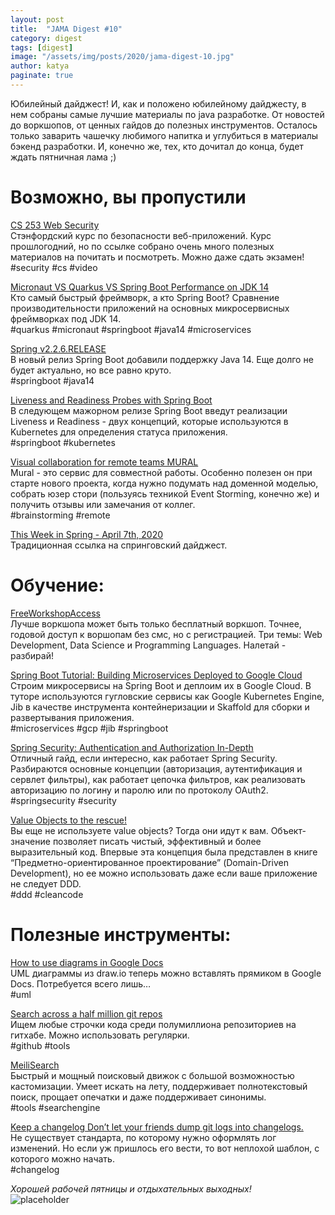 ```yaml
---
layout: post
title:  "JAMA Digest #10"
category: digest
tags: [digest]
image: "/assets/img/posts/2020/jama-digest-10.jpg"
author: katya
paginate: true
---
```

Юбилейный дайджест! И, как и положено юбилейному дайджесту, в нем собраны самые лучшие материалы по java разработке.
От новостей до воркшопов, от ценных гайдов до полезных инструментов. Осталось только заварить чашечку любимого напитка и углубиться в материалы бэкенд разработки.
И, конечно же, тех, кто дочитал до конца, будет ждать пятничная лама ;)  

# Возможно, вы пропустили
 
[CS 253 Web Security](https://web.stanford.edu/class/cs253/)  
Стэнфордский курс по безопасности веб-приложений. Курс прошлогодний, но по ссылке собрано очень много полезных материалов на почитать и посмотреть.
Можно даже сдать экзамен!  
#security #cs #video  

[Micronaut VS Quarkus VS Spring Boot Performance on JDK 14](https://objectcomputing.com/news/2020/04/07/micronaut-vs-quarkus-vs-spring-boot-performance-jdk-14)   
Кто самый быстрый фреймворк, а кто Spring Boot? Сравнение производительности приложений на основных микросервисных фреймворках под JDK 14.  
#quarkus #micronaut #springboot #java14 #microservices  

[Spring v2.2.6.RELEASE](https://github.com/spring-projects/spring-boot/releases/tag/v2.2.6.RELEASE)  
В новый релиз Spring Boot добавили поддержку Java 14. Еще долго не будет актуально, но все равно круто.  
#springboot #java14  

[Liveness and Readiness Probes with Spring Boot](https://spring.io/blog/2020/03/25/liveness-and-readiness-probes-with-spring-boot)  
В следующем мажорном релизе Spring Boot введут реализации Liveness и Readiness - двух концепций, которые используются в Kubernetes для определения статуса приложения.   
#springboot #kubernetes  

[Visual collaboration for remote teams MURAL](https://mural.co/)      
Mural - это сервис для совместной работы. Особенно полезен он при старте нового проекта, когда нужно подумать над доменной моделью, 
собрать юзер стори (пользуясь техникой Event Storming, конечно же) и получить отзывы или замечания от коллег.  
#brainstorming #remote  

[This Week in Spring - April 7th, 2020](https://spring.io/blog/2020/04/07/this-week-in-spring-april-7th-2020)  
Традиционная ссылка на спринговский дайджест. 

# Обучение:

[FreeWorkshopAccess](https://courses.packtpub.com/pages/free)  
Лучше воркшопа может быть только бесплатный воркшоп. Точнее, годовой доступ к воршопам без смс, но с регистрацией. 
Три темы: Web Development, Data Science и Programming Languages. Налетай - разбирай!  

[Spring Boot Tutorial: Building Microservices Deployed to Google Cloud](https://www.infoq.com/articles/spring-boot-tutorial/)  
Строим микросервисы на Spring Boot и деплоим их в Google Cloud. В туторе используются гугловские сервисы как Google Kubernetes Engine,
Jib в качестве инструмента контейнеризации и Skaffold для сборки и развертывания приложения.  
#microservices #gcp #jib #springboot  

[Spring Security: Authentication and Authorization In-Depth](https://www.marcobehler.com/guides/spring-security)  
Отличный гайд, если интересно, как работает Spring Security. Разбираются основные концепции (авторизация, аутентификация и сервлет фильтры), 
как работает цепочка фильтров, как реализовать авторизацию по логину и паролю или по протоколу OAuth2.  
#springsecurity #security  

[Value Objects to the rescue!](https://medium.com/swlh/value-objects-to-the-rescue-28c563ad97c6)  
Вы еще не используете value objects? Тогда они идут к вам. Объект-значение позволяет писать чистый, эффективный и более выразительный код. 
Впервые эта концепция была представлен в книге “Предметно-ориентированное проектирование” (Domain-Driven Development), 
но ее можно использовать даже если ваше приложение не следует DDD.  
#ddd #cleancode  

# Полезные инструменты:

[How to use diagrams in Google Docs](https://www.diagrams.net/blog/diagrams-google-docs.html)  
UML диаграммы из draw.io теперь можно вставлять прямиком в Google Docs. Потребуется всего лишь…   
#uml

[Search across a half million git repos](https://grep.app/)  
Ищем любые строчки кода среди полумиллиона репозиториев на гитхабе. Можно использовать регулярки.  
#github #tools    

[MeiliSearch](https://github.com/meilisearch/MeiliSearch)  
Быстрый и мощный поисковый движок с большой возможностью кастомизации. Умеет искать на лету, 
поддерживает полнотекстовый поиск, прощает опечатки и даже поддерживает синонимы.  
#tools #searchengine

[Keep a changelog Don’t let your friends dump git logs into changelogs.](https://keepachangelog.com/en/1.0.0/)  
Не существует стандарта, по которому нужно оформлять лог изменений. Но если уж пришлось его вести, то вот неплохой шаблон, с которого можно начать.  
#changelog    
    
*Хорошей рабочей пятницы и отдыхательных выходных!*  
![placeholder](https://media.giphy.com/media/lMC3CNFmxmlNo7TmeP/giphy.gif)



